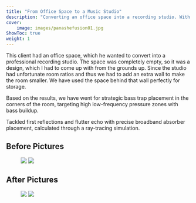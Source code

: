 ```yaml
---
title: "From Office Space to a Music Studio"
description: "Converting an office space into a recording studio. With before and after pictures."
cover:
    image: images/panashefusion01.jpg
ShowToc: true
weight: 1
---
```


This client had an office space, which he wanted to convert into a professional recording studio. The space was completely empty, so it was a design, which I had to come up with from the grounds up. Since the studio had unfortunate room ratios and thus we had to add an extra wall to make the room smaller. We have used the space behind that wall perfectly for storage.

Based on the results, we have went for strategic bass trap placement in the corners of the room, targeting high low-frequency pressure zones with bass buildup.

Tackled first reflections and flutter echo with precise broadband absorber placement, calculated through a ray-tracing simulation.

## Before Pictures
<figure>
  <img src="/images/panashefusion04.jpeg">
  <img src="/images/panashefusion05.jpeg">
</figure>

## After Pictures

<figure>
  <img src="/images/panashefusion02.jpeg">
  <img src="/images/panashefusion03.jpeg">
</figure>

